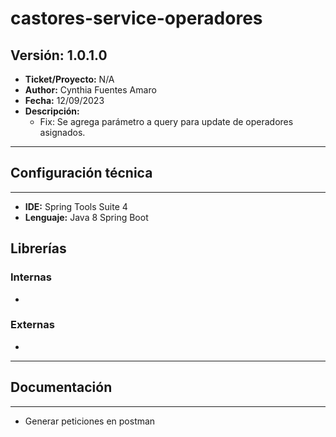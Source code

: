 # castores-service-operadores

## Versión: 1.0.1.0
- __Ticket/Proyecto:__ N/A
- __Author:__ Cynthia Fuentes Amaro
- __Fecha:__ 12/09/2023
- __Descripción:__ 
  - Fix: Se agrega parámetro a query para update de operadores asignados.
--------

## Configuración técnica
-------------
- __IDE:__ Spring Tools Suite 4
- __Lenguaje:__ Java 8 Spring Boot

## Librerías
### Internas
-

### Externas
-
-------------

## Documentación
-------------
- Generar peticiones en postman
